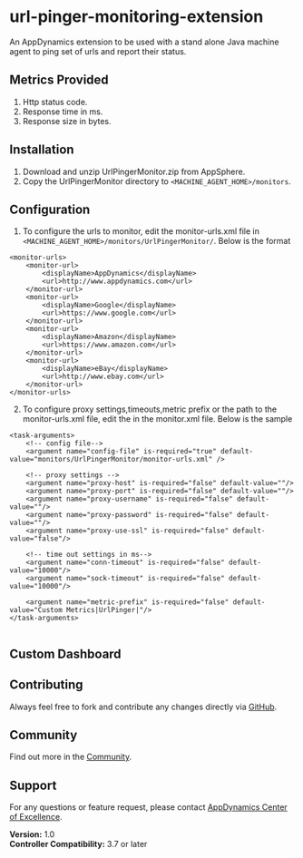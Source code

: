 url-pinger-monitoring-extension
===============================

An AppDynamics extension to be used with a stand alone Java machine agent to ping set of urls and report their status.

## Metrics Provided ##
  1. Http status code.
  2. Response time in ms.
  3. Response size in bytes.
  

## Installation ##

1. Download and unzip UrlPingerMonitor.zip from AppSphere.
2. Copy the UrlPingerMonitor directory to `<MACHINE_AGENT_HOME>/monitors`.
 

## Configuration ##
1. To configure the urls to monitor, edit the monitor-urls.xml file in `<MACHINE_AGENT_HOME>/monitors/UrlPingerMonitor/`. Below is the format 

  ```
  <monitor-urls>
      <monitor-url>
          <displayName>AppDynamics</displayName>
          <url>http://www.appdynamics.com</url>
      </monitor-url>
      <monitor-url>
          <displayName>Google</displayName>
          <url>https://www.google.com</url>
      </monitor-url>
      <monitor-url>
          <displayName>Amazon</displayName>
          <url>https://www.amazon.com</url>
      </monitor-url>
      <monitor-url>
          <displayName>eBay</displayName>
          <url>http://www.ebay.com</url>
      </monitor-url>
  </monitor-urls>
  ```

2. To configure proxy settings,timeouts,metric prefix or the path to the monitor-urls.xml file, edit the <task-arguments> in the monitor.xml file. Below is the sample

  ```
  <task-arguments>
      <!-- config file-->
      <argument name="config-file" is-required="true" default-value="monitors/UrlPingerMonitor/monitor-urls.xml" />
      
      <!-- proxy settings -->
      <argument name="proxy-host" is-required="false" default-value=""/>
      <argument name="proxy-port" is-required="false" default-value=""/>
      <argument name="proxy-username" is-required="false" default-value=""/>
      <argument name="proxy-password" is-required="false" default-value=""/>
      <argument name="proxy-use-ssl" is-required="false" default-value="false"/>
      
      <!-- time out settings in ms-->
      <argument name="conn-timeout" is-required="false" default-value="10000"/>
      <argument name="sock-timeout" is-required="false" default-value="10000"/>
      
      <argument name="metric-prefix" is-required="false" default-value="Custom Metrics|UrlPinger|"/>
  </task-arguments>
   
  ```

## Custom Dashboard ##


## Contributing ##

Always feel free to fork and contribute any changes directly via [GitHub][].

## Community ##

Find out more in the [Community][].

## Support ##

For any questions or feature request, please contact [AppDynamics Center of Excellence][].

**Version:** 1.0  
**Controller Compatibility:** 3.7 or later

[GitHub]: https://github.com/Appdynamics/url-monitoring-extension
[Community]: http://community.appdynamics.com/
[AppDynamics Center of Excellence]: mailto:ace-request@appdynamics.com

